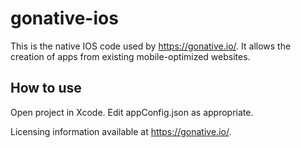 gonative-ios
============

This is the native IOS code used by https://gonative.io/. It allows the creation of apps from existing mobile-optimized websites.

How to use
------------
Open project in Xcode. Edit appConfig.json as appropriate.

Licensing information available at https://gonative.io/.
